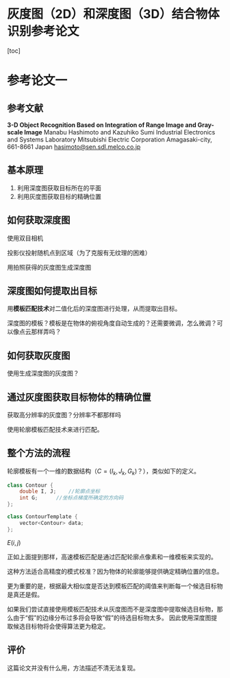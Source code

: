 # 灰度图（2D）和深度图（3D）结合物体识别参考论文

[toc]

# 参考论文一

## 参考文献

**3-D Object Recognition Based on Integration of Range Image and Gray-scale Image**
Manabu Hashimoto and Kazuhiko Sumi Industrial Electronics and Systems Laboratory Mitsubishi Electric Corporation Amagasaki-city, 661-8661 Japan
hasimoto@sen.sdl.melco.co.jp

## 基本原理

1. 利用深度图获取目标所在的平面
2. 利用灰度图获取目标的精确位置

## 如何获取深度图

使用双目相机

投影仪投射随机点到区域（为了克服有无纹理的困难）

用拍照获得的灰度图生成深度图

## 深度图如何提取出目标

用**模板匹配技术**对二值化后的深度图进行处理，从而提取出目标。

深度图的模板？模板是在物体的俯视角度自动生成的？还需要微调，怎么微调？可以像点云那样弄吗？


## 如何获取灰度图

使用生成深度图的灰度图？

## 通过灰度图获取目标物体的精确位置

获取高分辨率的灰度图？分辨率不都那样吗

使用轮廓模板匹配技术来进行匹配。

## 整个方法的流程



轮廓模板有一个一维的数据结构（$C = (I_k, J_k, G_k)$？），类似如下的定义。

```cpp
class Contour {
    double I, J;    //轮廓点坐标
    int G;      //坐标点梯度所确定的方向码
};

class ContourTemplate {
    vector<Contour> data;
};
```

$E(i, j)$

正如上面提到那样，高速模板匹配是通过匹配轮廓点像素和一维模板来实现的。

这种方法适合高精度的模式校准？因为物体的轮廓能够提供确定精确位置的信息。

更为重要的是，根据最大相似度是否达到模板匹配的阈值来判断每一个候选目标物是真还是假。

如果我们尝试直接使用模板匹配技术从灰度图而不是深度图中提取候选目标物，那么由于“假”的边缘分布过多将会导致“假”的待选目标物太多。
因此使用深度图提取候选目标物将会使得算法更为稳定。

## 评价

这篇论文并没有什么用，方法描述不清无法复现。
